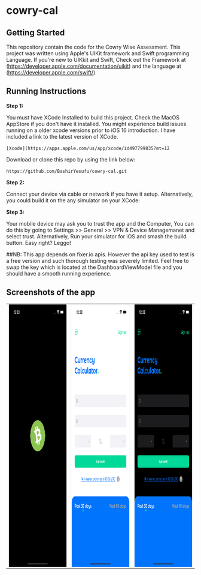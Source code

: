 # cowry-cal

## Getting Started
This repository contain the code for the Cowry Wise Assessment. This project was written using Apple's UIKit framework and Swift programming Language. If you're new to UIKkit and Swift, Check out the Framework at (https://developer.apple.com/documentation/uikit) and the language at (https://developer.apple.com/swift/).

## Running Instructions 

**Step 1:**

You must have XCode Installed to build this project. Check the MacOS AppStore if you don't have it installed. You might experience build issues running on a older xcode versions prior to iOS 16 introduction. I have included a link to the latest version of XCode.

```
[Xcode](https://apps.apple.com/us/app/xcode/id497799835?mt=12
```

Download or clone this repo by using the link below:

```
https://github.com/BashirYesufu/cowry-cal.git
```

**Step 2:**

Connect your device via cable or network if you have it setup. Alternatively, you could build it on the any simulator on your XCode: 


**Step 3:**

Your mobile device may ask you to trust the app and the Computer, You can do this by going to Settings >> General >> VPN & Device Managemanet and select trust. Alternatively, Run your simulator for iOS and smash the build button. Easy right? Leggo!

##NB: This app depends on fixer.io apis. However the api key used to test is a free version and such thorough testing was severely limited. Feel free to swap the key which is located at the DashboardViewModel file and you should have a smooth running experience.

## Screenshots of the app
<table>
 <tr>
  <td>
   <img align="left" alt="IMG" src="https://raw.githubusercontent.com/BashirYesufu/cowry-cal/main/Documentation/1.png" width="400" height="700" />
  </td>
  <td>
    <img align="right" alt="IMG" src="https://raw.githubusercontent.com/BashirYesufu/cowry-cal/main/Documentation/2.png" width="400" height="700" />
  </td>
   <td>
    <img align="right" alt="IMG" src="https://raw.githubusercontent.com/BashirYesufu/cowry-cal/main/Documentation/3.png" width="400" height="700" />
  </td>
 </tr>
</table>
